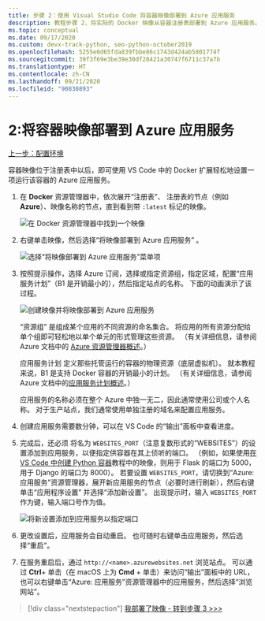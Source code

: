 ```yaml
---
title: 步骤 2：使用 Visual Studio Code 将容器映像部署到 Azure 应用服务
description: 教程步骤 2，将实际的 Docker 映像从容器注册表部署到 Azure 应用服务。
ms.topic: conceptual
ms.date: 09/17/2020
ms.custom: devx-track-python, seo-python-october2019
ms.openlocfilehash: 5255e0d65fda839fbbe86c1743d424ab5801774f
ms.sourcegitcommit: 39f3f69e3be39e30df28421a30747f6711c37a7b
ms.translationtype: HT
ms.contentlocale: zh-CN
ms.lasthandoff: 09/21/2020
ms.locfileid: "90830893"
---
```

# <a name="2-deploy-a-container-image-to-azure-app-service"></a>2:将容器映像部署到 Azure 应用服务

[上一步：配置环境](tutorial-deploy-containers-01.md)

容器映像位于注册表中以后，即可使用 VS Code 中的 Docker 扩展轻松地设置一项运行该容器的 Azure 应用服务。

1. 在 **Docker** 资源管理器中，依次展开“注册表”、  注册表的节点（例如 **Azure**）、映像名称的节点，直到看到带 `:latest` 标记的映像。

    ![在 Docker 资源管理器中找到一个映像](media/deploy-containers/find-image-to-deploy-in-docker-explorer.png)

1. 右键单击映像，然后选择“将映像部署到 Azure 应用服务”  。

    ![选择“将映像部署到 Azure 应用服务”菜单项](media/deploy-containers/deploy-image-to-azure-app-service-with-docker-explorer.png)

1. 按照提示操作，选择 Azure 订阅，选择或指定资源组，指定区域，配置“应用服务计划”（B1 是开销最小的），然后指定站点的名称。 下面的动画演示了该过程。

    ![创建映像并将映像部署到 Azure 应用服务](media/deploy-containers/deploy-image-to-azure-app-service.gif)

    “资源组”  是组成某个应用的不同资源的命名集合。 将应用的所有资源分配给单个组即可轻松地以单个单元的形式管理这些资源。 （有关详细信息，请参阅 Azure 文档中的 [Azure 资源管理器概述](/azure/azure-resource-manager/resource-group-overview)。）

    应用服务计划  定义那些托管运行的容器的物理资源（底层虚拟机）。 就本教程来说，B1 是支持 Docker 容器的开销最小的计划。 （有关详细信息，请参阅 Azure 文档中的[应用服务计划概述](/azure/app-service/azure-web-sites-web-hosting-plans-in-depth-overview)。）

    应用服务的名称必须在整个 Azure 中独一无二，因此通常使用公司或个人名称。 对于生产站点，我们通常使用单独注册的域名来配置应用服务。

1. 创建应用服务需要数分钟，可以在 VS Code 的“输出”面板中查看进度。

1. 完成后，还必须  将名为 `WEBSITES_PORT`（注意复数形式的“WEBSITES”）的设置添加到应用服务，以便指定供容器在其上侦听的端口。 （例如，如果使用[在 VS Code 中创建 Python 容器](https://code.visualstudio.com/docs/python/tutorial-create-containers)教程中的映像，则用于 Flask 的端口为 5000，用于 Django 的端口为 8000）。 若要设置 `WEBSITES_PORT`，请切换到“Azure:  应用服务”资源管理器，展开新应用服务的节点（必要时进行刷新），然后右键单击“应用程序设置”  并选择“添加新设置”。  出现提示时，输入 `WEBSITES_PORT` 作为键，输入端口号作为值。

    ![将新设置添加到应用服务以指定端口](media/deploy-containers/add-new-setting-in-app-service-settings-explorer.png)

1. 更改设置后，应用服务会自动重启。 也可随时右键单击应用服务，然后选择“重启”。 

1. 在服务重启后，通过 `http://<name>.azurewebsites.net` 浏览站点。 可以通过 **Ctrl**+ 单击（在 macOS 上为 **Cmd** + 单击）来访问“输出”面板中的 URL，也可以右键单击“Azure:  应用服务”资源管理器中的应用服务，然后选择“浏览网站”。 

> [!div class="nextstepaction"]
> [我部署了映像 - 转到步骤 3 >>>](tutorial-deploy-containers-03.md)